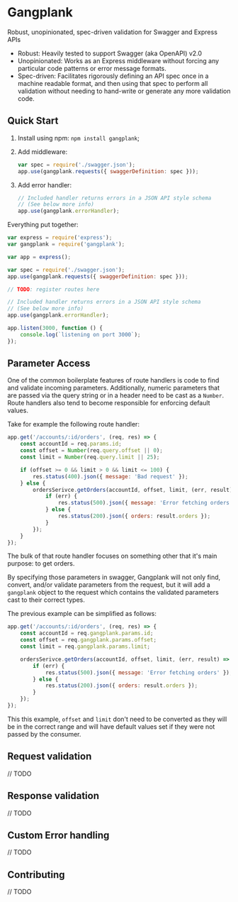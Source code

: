 # Gangplank
Robust, unopinionated, spec-driven validation for Swagger and Express APIs

* Robust: Heavily tested to support Swagger (aka OpenAPI) v2.0
* Unopinionated: Works as an Express middleware without forcing any particular code patterns or error message formats.
* Spec-driven: Facilitates rigorously defining an API spec once in a machine readable format, and then using that spec to perform all validation without needing to hand-write or generate any more validation code.

## Quick Start
1. Install using npm: `npm install gangplank`;

1. Add middleware:

	``` js
	var spec = require('./swagger.json');
	app.use(gangplank.requests({ swaggerDefinition: spec }));
	```

1. Add error handler:

	``` js
	// Included handler returns errors in a JSON API style schema
	// (See below more info)
	app.use(gangplank.errorHandler);
	```

Everything put together:

``` js
var express = require('express');
var gangplank = require('gangplank');

var app = express();

var spec = require('./swagger.json');
app.use(gangplank.requests({ swaggerDefinition: spec }));

// TODO: register routes here

// Included handler returns errors in a JSON API style schema
// (See below more info)
app.use(gangplank.errorHandler);

app.listen(3000, function () {
	console.log(`listening on port 3000`);
});
```

## Parameter Access

One of the common boilerplate features of route handlers is code to find and validate incoming parameters.
Additionally, numeric parameters that are passed via the query string or in a header need to be cast as
a `Number`.  Route handlers also tend to become responsible for enforcing default values.

Take for example the following route handler:

``` js
app.get('/accounts/:id/orders', (req, res) => {
	const accountId = req.params.id;
	const offset = Number(req.query.offset || 0);
	const limit = Number(req.query.limit || 25);

	if (offset >= 0 && limit > 0 && limit <= 100) {
		res.status(400).json({ message: 'Bad request' });
	} else {
		ordersSerivce.getOrders(accountId, offset, limit, (err, result) => {
			if (err) {
				res.status(500).json({ message: 'Error fetching orders' });
			} else {
				res.status(200).json({ orders: result.orders });
			}
		});
	}
});
```

The bulk of that route handler focuses on something other that it's main purpose: to get orders.

By specifying those parameters in swagger, Gangplank will not only find, convert, and/or validate parameters
from the request, but it will add a `gangplank` object to the request which contains the validated parameters cast to
their correct types.

The previous example can be simplified as follows:

``` js
app.get('/accounts/:id/orders', (req, res) => {
	const accountId = req.gangplank.params.id;
	const offset = req.gangplank.params.offset;
	const limit = req.gangplank.params.limit;

	ordersSerivce.getOrders(accountId, offset, limit, (err, result) => {
		if (err) {
			res.status(500).json({ message: 'Error fetching orders' });
		} else {
			res.status(200).json({ orders: result.orders });
		}
	});
});
```

This this example, `offset` and `limit` don't need to be converted as they will be in the correct range and will have 
default values set if they were not passed by the consumer.

## Request validation
// TODO

## Response validation
// TODO

## Custom Error handling
// TODO

## Contributing
// TODO